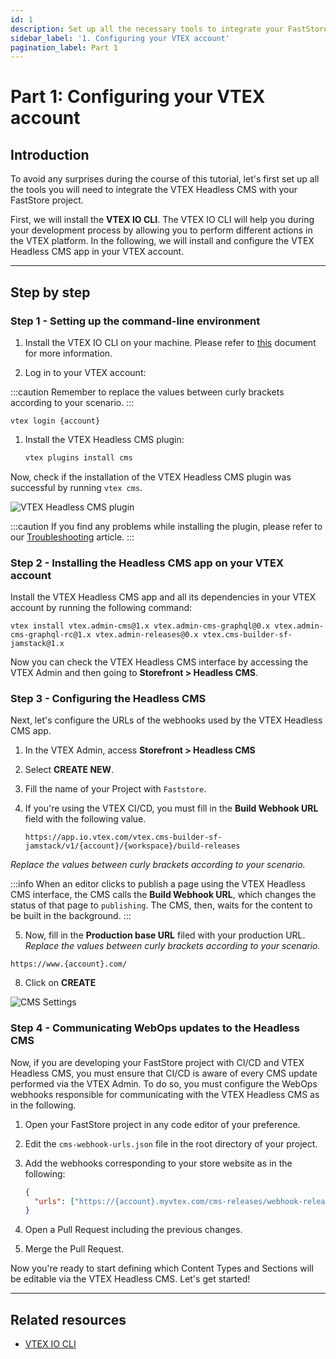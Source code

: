 ```yaml
---
id: 1
description: Set up all the necessary tools to integrate your FastStore project with the VTEX Headless CMS.
sidebar_label: '1. Configuring your VTEX account'
pagination_label: Part 1
---
```


# Part 1: Configuring your VTEX account

## Introduction

To avoid any surprises during the course of this tutorial, let's first set up all the tools you will need to integrate the VTEX Headless CMS with your FastStore project.

First, we will install the **VTEX IO CLI**. The VTEX IO CLI will help you during your development process by allowing you to perform different actions in the VTEX platform. In the following, we will install and configure the VTEX Headless CMS app in your VTEX account.

---

## Step by step

### Step 1 - Setting up the command-line environment

1. Install the VTEX IO CLI on your machine. Please refer to [this](https://developers.vtex.com/vtex-developer-docs/docs/vtex-io-documentation-vtex-io-cli-install) document for more information.

2. Log in to your VTEX account:

  :::caution
  Remember to replace the values between curly brackets according to your scenario.
  :::

```
vtex login {account}
```

1. Install the VTEX Headless CMS plugin:

   ```sh
   vtex plugins install cms
   ```

Now, check if the installation of the VTEX Headless CMS plugin was successful by running `vtex cms`.

![VTEX Headless CMS plugin](https://vtexhelp.vtexassets.com/assets/docs/src/CMSPluginCLI___63a1f4d454fd5d42353d5ee276028962.png)

:::caution
If you find any problems while installing the plugin, please refer to our [Troubleshooting](/tutorials/cms/Troubleshooting) article.
:::

### Step 2 - Installing the Headless CMS app on your VTEX account

Install the VTEX Headless CMS app and all its dependencies in your VTEX account by running the following command:

```
vtex install vtex.admin-cms@1.x vtex.admin-cms-graphql@0.x vtex.admin-cms-graphql-rc@1.x vtex.admin-releases@0.x vtex.cms-builder-sf-jamstack@1.x
```

Now you can check the VTEX Headless CMS interface by accessing the VTEX Admin and then going to **Storefront > Headless CMS**.

### Step 3 - Configuring the Headless CMS

Next, let's configure the URLs of the webhooks used by the VTEX Headless CMS app.

1. In the VTEX Admin, access **Storefront > Headless CMS**
2. Select **CREATE NEW**.
3. Fill the name of your Project with `Faststore`.
4. If you're using the VTEX CI/CD, you must fill in the **Build Webhook URL** field with the following value. 

   ```
   https://app.io.vtex.com/vtex.cms-builder-sf-jamstack/v1/{account}/{workspace}/build-releases
   ```
_Replace the values between curly brackets according to your scenario._

   :::info
   When an editor clicks to publish a page using the VTEX Headless CMS interface, the CMS calls the **Build Webhook URL**, which changes the status of that page to `publishing`. The CMS, then, waits for the content to be built in the background.
   :::

5. Now, fill in the **Production base URL** filed with your production URL. _Replace the values between curly brackets according to your scenario._

```
https://www.{account}.com/
```

8. Click on **CREATE**

![CMS Settings](https://vtexhelp.vtexassets.com/assets/docs/src/cms-settings2___54ec9a22584b5aad09d0b403993cbee2.png)

### Step 4 - Communicating WebOps updates to the Headless CMS

Now, if you are developing your FastStore project with CI/CD and VTEX Headless CMS, you must ensure that CI/CD is aware of every CMS update performed via the VTEX Admin. To do so, you must configure the WebOps webhooks responsible for communicating with the VTEX Headless CMS as in the following.

1. Open your FastStore project in any code editor of your preference.
2.  Edit the `cms-webhook-urls.json` file in the root directory of your project.
3. Add the webhooks corresponding to your store website as in the following:

   ```json title="cms-webhook-urls.json"
   {
     "urls": ["https://{account}.myvtex.com/cms-releases/webhook-releases"]
   }
   ```

4. Open a Pull Request including the previous changes.
5. Merge the Pull Request.

Now you're ready to start defining which Content Types and Sections will be editable via the VTEX Headless CMS. Let's get started!

---

## Related resources

- [VTEX IO CLI](https://developers.vtex.com/vtex-developer-docs/docs/vtex-io-documentation-vtex-io-cli-installation-and-command-reference)
